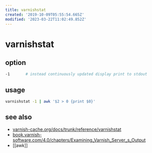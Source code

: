 ```yaml
---
title: varnishstat
created: '2019-10-09T05:55:54.665Z'
modified: '2023-03-22T11:02:49.852Z'
---
```


# varnishstat

## option

```sh
-1       # instead continuously updated display print to stdout
```

## usage

```sh
varnishstat -1 | awk '$2 > 0 {print $0}'
```

## see also

- [varnish-cache.org/docs/trunk/reference/varnishstat](https://varnish-cache.org/docs/trunk/reference/varnishstat.html)
- [book.varnish-software.com/4.0/chapters/Examining_Varnish_Server_s_Output](https://book.varnish-software.com/4.0/chapters/Examining_Varnish_Server_s_Output.html)
- [[awk]]
